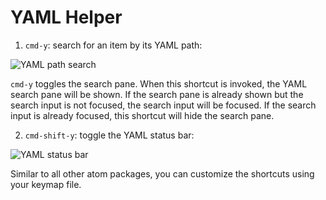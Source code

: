 # YAML Helper

1. `cmd-y`: search for an item by its YAML path:

![YAML path search](http://oi63.tinypic.com/s13jgm.jpg)

`cmd-y` toggles the search pane.
When this shortcut is invoked, the YAML search pane will be shown.
If the search pane is already shown but the search input is not focused, the search input will be focused.
If the search input is already focused, this shortcut will hide the search pane.

2. `cmd-shift-y`: toggle the YAML status bar:

![YAML status bar](http://oi67.tinypic.com/2jcsmci.jpg)

Similar to all other atom packages, you can customize the shortcuts using your keymap file.
